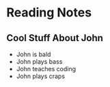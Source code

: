 # Reading Notes

## Cool Stuff About John

- John is bald
- John plays bass
- John teaches coding
- John plays craps
